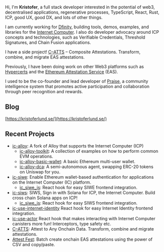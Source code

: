 Hi, I'm **Kristofer**, a full stack developer interested in the potential of web3, decentralised applications, regenerative processes, TypeScript, React, Rust, ICP, good UX, good DX, and lots of other things.

I am currently working for [Dfinity](https://dfinity.org/), building tools, demos, examples, and libraries for the [Internet Computer](https://internetcomputer.org/). I also do developer advocacy around ICP concepts and technologies, such as Verifiable Credentials, Threshold Signatures, and Chain Fusion applications.

I have a side project! [C–ATTS](C–ATTS) – Composite Attestations. Transform, combine, and migrate EAS attestations.

Previously, I have been doing work on other Web3 platforms such as [Hypercerts](https://hypercerts.org/) and the [Ethereum Attestation Service](https://easscan.org/) (EAS).

I used to be the co-founder and lead developer of [Praise](https://givepraise.xyz), a community intelligence system that promotes active participation and collaboration through peer recognition and rewards.

## Blog

[https://kristoferlund.se/](https://kristoferlund.se/)

## Recent Projects

- [ic-alloy](https://ic-alloy.dev/): A fork of Alloy that supports the Internet Computer (ICP)
  - [ic-alloy-toolkit](https://github.com/ic-alloy/ic-alloy-toolkit): A collection of examples on how to perform common EVM operations.
  - [ic-alloy-basic-wallet](https://github.com/ic-alloy/ic-alloy-basic-wallet): A basic Ethereum multi-user wallet. 
  - [ic-alloy-dca](https://github.com/ic-alloy/ic-alloy-dca): A semi-autonomous agent, swapping ERC-20 tokens on Uniswap for you. 
- [ic-siwe](https://github.com/kristoferlund/ic-siwe): Enable Ethereum wallet-based authentication for applications on the Internet Computer (IC) platform.
  - [ic_siwe_js](https://github.com/kristoferlund/ic-siwe/tree/main/packages/ic_siwe_js): React hook for easy SIWE frontend integration.
- [ic-siws](https://github.com/kristoferlund/ic-siws): SIWS, Sign in with Solana for ICP, the Internet Computer. Build cross chain Solana apps on ICP!
  - [ic_siwe_js](https://github.com/kristoferlund/ic-siws/tree/main/packages/ic_siws_js): React hook for easy SIWS frontend integration.
- [ic-use-internet-identity](https://github.com/kristoferlund/ic-use-internet-identity) React hook for easy Internet Identity frontend integration.
- [ic-use-actor](https://github.com/kristoferlund/ic-use-actor) React hook that makes interacting with Internet Computer canisters more fun! Interceptors, type safety etc.
- [C–ATTS](https://catts.run): Attest to Any Onchain Data. Transform, combine and migrate attestations.
- [Attest Fest](https://github.com/kristoferlund/attest-fest): Batch create onchain EAS attestations using the power of CSV and copy/paste.

<!--
**kristoferlund/kristoferlund** is a ✨ _special_ ✨ repository because its `README.md` (this file) appears on your GitHub profile.

Here are some ideas to get you started:

- 🔭 I’m currently working on ...
- 🌱 I’m currently learning ...
- 👯 I’m looking to collaborate on ...
- 🤔 I’m looking for help with ...
- 💬 Ask me about ...
- 📫 How to reach me: ...
- 😄 Pronouns: ...
- ⚡ Fun fact: ...
-->

